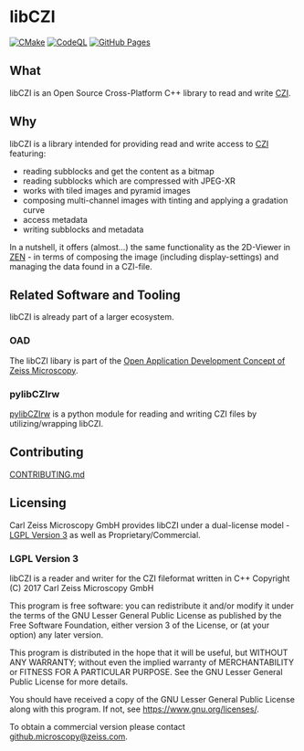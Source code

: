 # libCZI
[![CMake](https://github.com/FelixS90/libCZIrw_Demo/actions/workflows/cmake.yml/badge.svg?branch=main&event=push)](https://github.com/FelixS90/libCZIrw_Demo/actions/workflows/cmake.yml)
[![CodeQL](https://github.com/FelixS90/libCZIrw_Demo/actions/workflows/codeql-analysis.yml/badge.svg?branch=main&event=push)](https://github.com/FelixS90/libCZIrw_Demo/actions/workflows/codeql-analysis.yml)
[![GitHub Pages](https://github.com/FelixS90/libCZIrw_Demo/actions/workflows/pages.yml/badge.svg?branch=main&event=push)](https://github.com/FelixS90/libCZIrw_Demo/actions/workflows/pages.yml)

## What
libCZI is an Open Source Cross-Platform C++ library to read and write [CZI](https://www.zeiss.com/microscopy/en/products/software/zeiss-zen/czi-image-file-format.html).

## Why 
libCZI is a library intended for providing read and write access to [CZI](https://www.zeiss.com/microscopy/en/products/software/zeiss-zen/czi-image-file-format.html) featuring:

* reading subblocks and get the content as a bitmap
* reading subblocks which are compressed with JPEG-XR
* works with tiled images and pyramid images
* composing multi-channel images with tinting and applying a gradation curve
* access metadata
* writing subblocks and metadata

In a nutshell, it offers (almost...) the same functionality as the 2D-Viewer in [ZEN](https://www.zeiss.com/microscopy/en/products/software/zeiss-zen.html) - in terms of composing the image (including display-settings) and managing the data found in a CZI-file.

## Related Software and Tooling
libCZI is already part of a larger ecosystem.

### OAD
The libCZI libary is part of the [Open Application Development Concept of Zeiss Microscopy](https://github.com/zeiss-microscopy/OAD).

### pylibCZIrw
[pylibCZIrw](https://pypi.org/project/pylibCZIrw/) is a python module for reading and writing CZI files by utilizing/wrapping libCZI.

## Contributing
[CONTRIBUTING.md](/CONTRIBUTING.md)

## Licensing
Carl Zeiss Microscopy GmbH provides libCZI under a dual-license model - [LGPL Version 3](https://www.gnu.org/licenses/lgpl-3.0.en.html) as well as Proprietary/Commercial. 

### LGPL Version 3

libCZI is a reader and writer for the CZI fileformat written in C++
Copyright (C) 2017 Carl Zeiss Microscopy GmbH

This program is free software: you can redistribute it and/or modify
it under the terms of the GNU Lesser General Public License as published by
the Free Software Foundation, either version 3 of the License, or
(at your option) any later version.

This program is distributed in the hope that it will be useful,
but WITHOUT ANY WARRANTY; without even the implied warranty of
MERCHANTABILITY or FITNESS FOR A PARTICULAR PURPOSE. See the
GNU Lesser General Public License for more details.

You should have received a copy of the GNU Lesser General Public License
along with this program. If not, see <https://www.gnu.org/licenses/>.

To obtain a commercial version please contact github.microscopy@zeiss.com.
